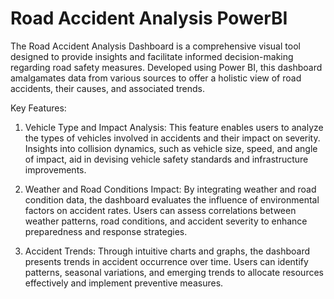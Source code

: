 # Road Accident Analysis PowerBI
The Road Accident Analysis Dashboard is a comprehensive visual tool designed to provide insights and facilitate informed decision-making regarding road safety measures. Developed using Power BI, this dashboard amalgamates data from various sources to offer a holistic view of road accidents, their causes, and associated trends.

Key Features:
1. Vehicle Type and Impact Analysis:
   This feature enables users to analyze the types of vehicles involved in accidents and their impact on severity. Insights into collision dynamics, such as vehicle size, speed, and angle of impact, aid in devising    vehicle safety standards and infrastructure improvements.
   
2. Weather and Road Conditions Impact:
 By integrating weather and road condition data, the dashboard evaluates the influence of environmental factors on accident rates. Users can assess correlations between weather patterns, road conditions, and         accident severity to enhance preparedness and response strategies.

3. Accident Trends: Through intuitive charts and graphs, the dashboard presents trends in accident occurrence over time. Users can identify patterns, seasonal variations, and emerging trends to allocate resources       effectively and implement preventive measures.
